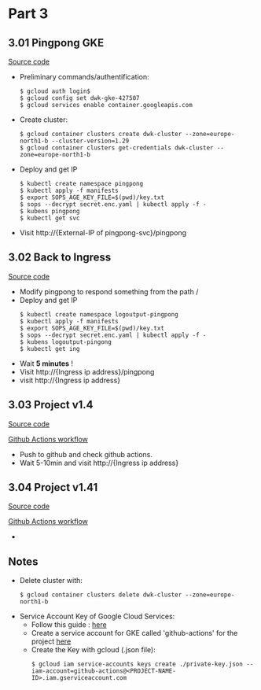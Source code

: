# Part 3

## 3.01 Pingpong GKE
[Source code](/Part3/Exercise3.01/)

- Preliminary commands/authentification:
    ```console
    $ gcloud auth login$
    $ gcloud config set dwk-gke-427507
    $ gcloud services enable container.googleapis.com
    ```
- Create cluster:
    ```console
    $ gcloud container clusters create dwk-cluster --zone=europe-north1-b --cluster-version=1.29
    $ gcloud container clusters get-credentials dwk-cluster --zone=europe-north1-b
    ```

- Deploy and get IP
    ```console
    $ kubectl create namespace pingpong
    $ kubectl apply -f manifests
    $ export SOPS_AGE_KEY_FILE=$(pwd)/key.txt
    $ sops --decrypt secret.enc.yaml | kubectl apply -f -
    $ kubens pingpong
    $ kubectl get svc
    ```
- Visit http://{External-IP of pingpong-svc}/pingpong

## 3.02 Back to Ingress

[Source code](/Part3/Exercise3.02/)

- Modify pingpong to respond something from the path /
- Deploy and get IP
    ```console
    $ kubectl create namespace logoutput-pingpong
    $ kubectl apply -f manifests
    $ export SOPS_AGE_KEY_FILE=$(pwd)/key.txt
    $ sops --decrypt secret.enc.yaml | kubectl apply -f -
    $ kubens logoutput-pingong
    $ kubectl get ing
    ```
- Wait **5 minutes** !
- Visit http://{Ingress ip address}/pingpong 
- visit http://{Ingress ip address}

## 3.03 Project v1.4

[Source code](/Part3/Exercise3.03/)

[Github Actions workflow](/.github/workflows/main-exercise3.03.yaml)

- Push to github and check github actions.
- Wait 5-10min and visit http://{Ingress ip address}

## 3.04 Project v1.41

[Source code](/Part3/Exercise3.04/)

[Github Actions workflow](/.github/workflows/main-exercise3.04.yaml)

- 

## Notes

- Delete cluster with:
    ```console
    $ gcloud container clusters delete dwk-cluster --zone=europe-north1-b
    ```
- Service Account Key of Google Cloud Services:
    - Follow this guide : [here](https://cloud.google.com/iam/docs/keys-create-delete)
    - Create a service account for GKE called 'github-actions' for the project [here](https://console.cloud.google.com/projectselector2/iam-admin/serviceaccounts?supportedpurview=project)
    - Create the Key with gcloud (.json file):
        ```console
        $ gcloud iam service-accounts keys create ./private-key.json --iam-account=github-actions@<PROJECT-NAME-ID>.iam.gserviceaccount.com
        ```